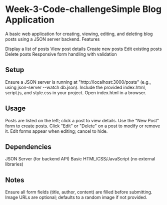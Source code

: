 # Week-3-Code-challengeSimple Blog Application
A basic web application for creating, viewing, editing, and deleting blog posts using a JSON server backend.
Features

Display a list of posts
View post details
Create new posts
Edit existing posts
Delete posts
Responsive form handling with validation

## Setup

Ensure a JSON server is running at "http://localhost:3000/posts" (e.g., using json-server --watch db.json).
Include the provided index.html, script.js, and style.css in your project.
Open index.html in a browser.

## Usage

Posts are listed on the left; click a post to view details.
Use the "New Post" form to create posts.
Click "Edit" or "Delete" on a post to modify or remove it.
Edit forms appear when editing; cancel to hide.

## Dependencies

JSON Server (for backend API)
Basic HTML/CSS/JavaScript (no external libraries)

## Notes

Ensure all form fields (title, author, content) are filled before submitting.
Image URLs are optional; defaults to a random image if not provided.
